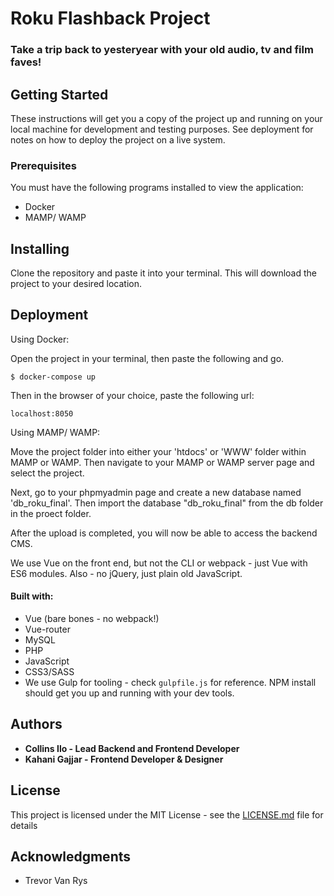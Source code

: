 # Roku Flashback Project

### Take a trip back to yesteryear with your old audio, tv and film faves!

## Getting Started

These instructions will get you a copy of the project up and running on your local machine for development and testing purposes. See deployment for notes on how to deploy the project on a live system.

### Prerequisites

You must have the following programs installed to view the application: 

* Docker
* MAMP/ WAMP

## Installing

Clone the repository and paste it into your terminal. This will download the project to your desired location. 

## Deployment

Using Docker: 

Open the project in your terminal, then paste the following and go.
```
$ docker-compose up
```

Then in the browser of your choice, paste the following url:
```
localhost:8050
```

Using MAMP/ WAMP:

Move the project folder into either your 'htdocs' or 'WWW' folder within MAMP or WAMP. Then navigate to your MAMP or WAMP server page and select the project.

Next, go to your phpmyadmin page and create a new database named 'db_roku_final'. Then import the database "db_roku_final" from the db folder in the proect folder. 

After the upload is completed, you will now be able to access the backend CMS. 

We use Vue on the front end, but not the CLI or webpack - just Vue with ES6 modules. Also - no jQuery, just plain old JavaScript.

#### Built with:

* Vue (bare bones - no webpack!)
* Vue-router  
* MySQL
* PHP
* JavaScript
* CSS3/SASS
* We use Gulp for tooling - check <code>gulpfile.js</code> for reference. NPM install should get you up and running with your dev tools.

## Authors

* **Collins Ilo - Lead Backend and Frontend Developer**
* **Kahani Gajjar - Frontend Developer & Designer**

## License

This project is licensed under the MIT License - see the [LICENSE.md](LICENSE.md) file for details

## Acknowledgments

* Trevor Van Rys

